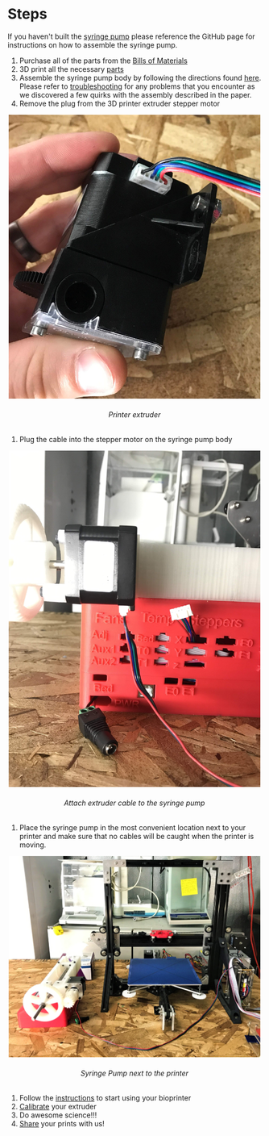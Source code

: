 # Steps

If you haven't built the [syringe pump](https://github.com/FOSH-following-demand/Syringe_Pump) please reference the GitHub page for instructions on how to assemble the syringe pump.

1. Purchase all of the parts from the [Bills of Materials](Bill_of_Materials)
1. 3D print all the necessary [parts](Frame)
1. Assemble the syringe pump body by following the directions found [here](https://www.sciencedirect.com/science/article/pii/S2468067217300822#!). Please
refer to [troubleshooting](Troubleshooting.md) for any problems that you encounter as we discovered a few quirks with the assembly described in the paper.
1. Remove the plug from the 3D printer extruder stepper motor
<p align="center">
<img src="https://github.com/FOSH-following-demand/Bioprinter/blob/master/Photos/IMG_6307.JPG" width="500"/>
<h6 align="center">Printer extruder</h6>

1. Plug the cable into the stepper motor on the syringe pump body
<p align="center">
<img src="https://github.com/FOSH-following-demand/Bioprinter/blob/master/Photos/IMG_6309.JPG" width="500"/>
<h6 align="center">Attach extruder cable to the syringe pump</h6>

1. Place the syringe pump in the most convenient location next to your printer and make sure that no cables will be caught when the printer is moving.
<p align="center">
<img src="https://github.com/FOSH-following-demand/Bioprinter/blob/master/Photos/IMG_6310.JPG" width="500"/>
<h6 align="center">Syringe Pump next to the printer</h6>

1. Follow the [instructions](Getting_Started.md) to start using your bioprinter
1. [Calibrate](Calibration.md) your extruder
1. Do awesome science!!!
1. [Share](mailto:drewcliffporter@gmail.com) your prints with us!
